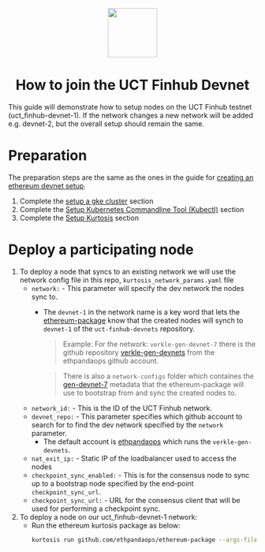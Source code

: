 <div align="center"><img src="https://github.com/user-attachments/assets/82038d72-2668-423f-9814-606533a0f5e6" width="100"/></div>

<h1 align="center">How to join the UCT Finhub Devnet</h1>

This guide will demonstrate how to setup nodes on the UCT Finhub testnet (uct_finhub-devnet-1). If the network changes a new network will be added e.g. devnet-2, but the overall setup should remain the same.

# Preparation

The preparation steps are the same as the ones in the guide for [creating an ethereum devnet setup](https://github.com/FinHubSA/ethereum-devnet-setup/tree/main?tab=readme-ov-file#infrastructure-code-for-public-devtestnets-setup).

1. Complete the [setup a gke cluster](https://github.com/FinHubSA/ethereum-devnet-setup/tree/main?tab=readme-ov-file#setup-a-gke-cluster) section
2. Complete the [Setup Kubernetes Commandline Tool (Kubectl)](https://github.com/FinHubSA/ethereum-devnet-setup/tree/main?tab=readme-ov-file#setup-kubernetes-commandline-tool-kubectl) section
3. Complete the [Setup Kurtosis](https://github.com/FinHubSA/ethereum-devnet-setup/tree/main?tab=readme-ov-file#setup-kurtosis) section

# Deploy a participating node 

1. To deploy a node that syncs to an existing network we will use the network config file in this repo, `kurtosis_network_params.yaml` file
    - `network:` -  This parameter will specify the dev network the nodes sync to.
      - The `devnet-1` in the network name is a key word that lets the [ethereum-package](https://github.com/ethpandaops/ethereum-package) know that the created nodes will synch to `devnet-1` of the `uct-finhub-devnets` repository.
        > Example: For the network: `verkle-gen-devnet-7` there is the github repository [verkle-gen-devnets](https://github.com/ethpandaops/verkle-devnets) from the ethpandaops github account.
        
        > There is also a `network-configs` folder which containes the [gen-devnet-7](https://github.com/ethpandaops/verkle-devnets/tree/master/network-configs/gen-devnet-7/metadata) metadata that the ethereum-package will use to bootstrap from and sync the created nodes to.
    - `network_id:` - This is the ID of the UCT Finhub network.
    - `devnet_repo:` - This parameter specifies which github account to search for to find the dev network specified by the `network` parameter.
      - The default account is [ethpandaops](https://github.com/ethpandaops) which runs the `verkle-gen-devnets`.
    - `nat_exit_ip:` - Static IP of the loadbalancer used to access the nodes
    - `checkpoint_sync_enabled:` - This is for the consensus node to sync up to a bootstrap node specified by the end-point `checkpoint_sync_url`.
    - `checkpoint_sync_url:` - URL for the consensus client that will be used for performing a checkpoint sync.
2. To deploy a node on our uct_finhub-devnet-1 network:
   - Run the ethereum kurtosis package as below:
     ```bash
     kurtosis run github.com/ethpandaops/ethereum-package --args-file ./network-configs/devnet-1/kurtosis_network_params.yaml --image-download always
     ```



